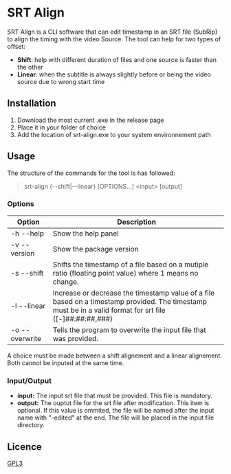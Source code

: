 # SRT Align
SRT Align is a CLI software that can edit timestamp in an SRT file (SubRip) to align the timing with the video Source. The tool can help for two types of offset:

- **Shift**: help with different duration of files and one source is faster than the other
- **Linear**: when the subtitle is always slightly before or being the video source due to wrong start time

## Installation
1. Download the most current .exe in the release page
2. Place it in your folder of choice
3. Add the location of srt-align.exe to your system environnement path

## Usage

The structure of the commands for the tool is has followed:

> srt-align {--shift|--linear} [OPTIONS...] \<input> [output]

### Options
| Option         | Description                                                                                                                                              |
|----------------|----------------------------------------------------------------------------------------------------------------------------------------------------------|
| -h --help      | Show the help panel                                                                                                                                      |
| -v --version   | Show the package version                                                                                                                                 |
| -s --shift     | Shifts the timestamp of a file based on a mutiple ratio (floating point value) where 1 means no change.                                                  |
| -l --linear    | Increase or decrease the timestamp value of a file based on a timestamp provided. The timestamp must be in a valid format for srt file ([-]##:##:##,###) |
| -o --overwrite | Tells the program to overwrite the input file that was provided.                                                                                         |

A choice must be made between a shift alignement and a linear alignement. Both cannot be inputed at the same time.

### Input/Output
- **input:** The input srt file that must be provided. This file is mandatory.
- **output:** The ouptut file for the srt file after modification. This item is optional. If this value is ommited, the file will be named after the input name with "-edited" at the end. The file will be placed in the input file directory.

<!--## Contributing-->

## Licence
[GPL3](LICENSE)
